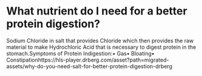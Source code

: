 # What nutrient do I need for a better protein digestion?

Sodium Chloride in salt that provides Chloride which then provides the raw material to make Hydrochloric Acid that is necessary to digest protein in the stomach.Symptoms of Protein Indigestion:• Gas• Bloating• Constipationhttps://hls-player.drberg.com/asset?path=migrated-assets/why-do-you-need-salt-for-better-protein-digestion-drberg